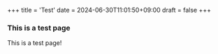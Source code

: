 +++
title = 'Test'
date = 2024-06-30T11:01:50+09:00
draft = false
+++


### This is a test page

This is a test page!

